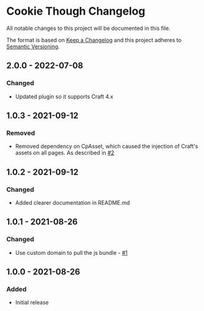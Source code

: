 # Cookie Though Changelog

All notable changes to this project will be documented in this file.

The format is based on [Keep a Changelog](http://keepachangelog.com/) and this project adheres to [Semantic Versioning](http://semver.org/).

## 2.0.0 - 2022-07-08

### Changed

- Updated plugin so it supports Craft 4.x

## 1.0.3 - 2021-09-12

### Removed

- Removed dependency on CpAsset, which caused the injection of Craft's assets on all pages. As described in [#2](https://github.com/timvermaercke/craft-cookie-though/issues/2)

## 1.0.2 - 2021-09-12

### Changed

- Added clearer documentation in README.md

## 1.0.1 - 2021-08-26

### Changed

- Use custom domain to pull the js bundle - [#1](https://github.com/timvermaercke/craft-cookie-though/pull/1)

## 1.0.0 - 2021-08-26

### Added

- Initial release
